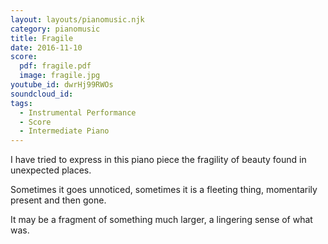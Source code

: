 ```yaml
---
layout: layouts/pianomusic.njk
category: pianomusic
title: Fragile
date: 2016-11-10
score:
  pdf: fragile.pdf
  image: fragile.jpg
youtube_id: dwrHj99RWOs
soundcloud_id:
tags:
  - Instrumental Performance
  - Score
  - Intermediate Piano
---
```


I have tried to express in this piano piece the fragility of beauty found in unexpected places.

Sometimes it goes unnoticed, sometimes it is a fleeting thing, momentarily present and then gone.

It may be a fragment of something much larger, a lingering sense of what was.
